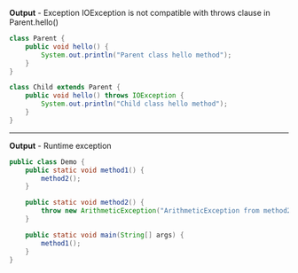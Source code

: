 **Output** - Exception IOException is not compatible with throws clause in Parent.hello()
```java
class Parent {
    public void hello() {
        System.out.println("Parent class hello method");
    }
}

class Child extends Parent {
    public void hello() throws IOException {
        System.out.println("Child class hello method");
    }
}
```
---
**Output** - Runtime exception
```java
public class Demo {
    public static void method1() {
        method2();
    }

    public static void method2() {
        throw new ArithmeticException("ArithmeticException from method2");
    }

    public static void main(String[] args) {
        method1();
    }
}
```